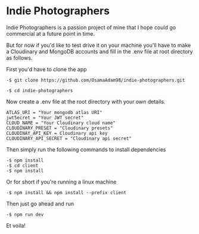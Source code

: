 # Indie Photographers

Indie Photographers is a passion project of mine that I hope could go commercial at a future point in time.

But for now if you'd like to test drive it on your machine you'll have to make a Cloudinary and MongoDB accounts and fill in the .env file at root directory as follows.

First you'd have to clone the app
```
-$ git clone https://github.com/OsamaAdam98/indie-photographers.git

-$ cd indie-photographers
```

Now create a .env file at the root directory with your own details.

```
ATLAS_URI = "Your mongodb atlas URI"
jwtSecret = "Your JWT secret"
CLOUD_NAME = "Your Cloudinary cloud name"
CLOUDINARY_PRESET = "Cloudinary presets"
CLOUDINAY_API_KEY = Cloudinary api key
CLOUDINARY_API_SECRET = "Cloudinary api secret"
```

Then simply run the following commands to install dependencies
```
-$ npm install
-$ cd client
-$ npm install
```
Or for short if you're running a linux machine
```
-$ npm install && npm install --prefix client
```
Then just go ahead and run
```
-$ npm run dev
```
Et voila!